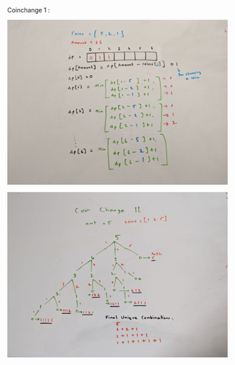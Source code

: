 Coinchange 1 : 

![coin-change-1](/img/dp-coin-change-1.jpeg)



![coin-change-2](/img/dp-coin-change-2.jpeg)